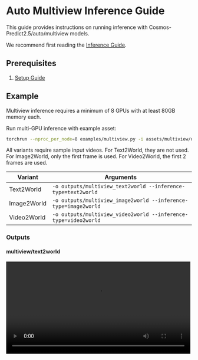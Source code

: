 # Auto Multiview Inference Guide

This guide provides instructions on running inference with Cosmos-Predict2.5/auto/multiview models.

We recommend first reading the [Inference Guide](inference.md).

## Prerequisites

1. [Setup Guide](./setup.md)

## Example

Multiview inference requires a minimum of 8 GPUs with at least 80GB memory each.

Run multi-GPU inference with example asset:

```bash
torchrun --nproc_per_node=8 examples/multiview.py -i assets/multiview/urban_freeway.json -o outputs/multiview_video2world --inference-type=video2world
```

All variants require sample input videos. For Text2World, they are not used. For Image2World, only the first frame is used. For Video2World, the first 2 frames are used.

| Variant | Arguments |
| --- | --- |
| Text2World | `-o outputs/multiview_text2world --inference-type=text2world` |
| Image2World | `-o outputs/multiview_image2world --inference-type=image2world` |
| Video2World | `-o outputs/multiview_video2world --inference-type=video2world` |

### Outputs

#### multiview/text2world

<video src="https://github.com/user-attachments/assets/aae580f5-1379-4416-81ad-c863b51d4cf9" width="500" alt="multiview/text2world" controls></video>
